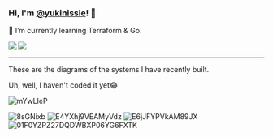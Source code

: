 ### Hi, I'm [@yukinissie](https://twitter.com/yukinissie)! 👋

🌱 I’m currently learning Terraform & Go.

<a href="https://github.com/anuraghazra/github-readme-stats">
  <img align="left" src="https://github-readme-stats.vercel.app/api?username=yukinissie&count_private=true&show_icons=true&theme=chartreuse-dark" />
</a>
<a href="https://github.com/anuraghazra/github-readme-stats">
  <img align="left" src="https://github-readme-stats.vercel.app/api/top-langs/?username=yukinissie&theme=chartreuse-dark&langs_count=4&hide=php" />
</a>


<br>
<hr>


<div>
These are the diagrams of the systems I have recently built.

Uh, well, I haven't coded it yet😂

</div>

![mYwLIeP](https://user-images.githubusercontent.com/38881185/137230199-98ddb642-27a0-4423-851b-14c56710a49b.png)

![8sGNixb](https://user-images.githubusercontent.com/38881185/137230240-ba24c81c-2f17-4509-a230-6c5c0fd9a3ec.png)
![E4YXhj9VEAMyVdz](https://user-images.githubusercontent.com/38881185/137230243-ad319f1b-9728-4347-8fb9-651c23bd2801.png)
![E6jJFYPVkAM89JX](https://user-images.githubusercontent.com/38881185/137230248-223335fc-4087-48af-94ff-9436aefb0f4a.png)
![01F0YZPZ27DQDWBXP06YG6FXTK](https://user-images.githubusercontent.com/38881185/137230252-1ea6d34e-fe22-4034-b517-ae9a7bd53bcc.png)
